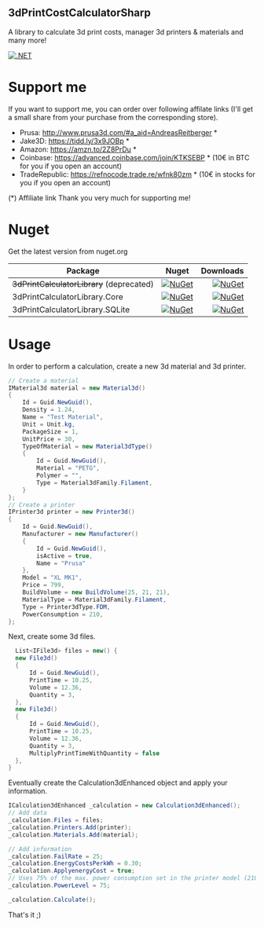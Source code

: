 ## 3dPrintCostCalculatorSharp
A library to calculate 3d print costs, manager 3d printers & materials and many more!

[![.NET](https://github.com/AndreasReitberger/3dPrintCostCalculatorSharp/actions/workflows/dotnet-unittest.yml/badge.svg)]([https://github.com/AndreasReitberger/3dPrintCostCalculatorSharp/actions/workflows/dotnet-unittest.yml](https://github.com/AndreasReitberger/3dPrintCostCalculatorSharp/actions/workflows/dotnet-unittest.yml))

# Support me
If you want to support me, you can order over following affilate links (I'll get a small share from your purchase from the corresponding store).

- Prusa: http://www.prusa3d.com/#a_aid=AndreasReitberger *
- Jake3D: https://tidd.ly/3x9JOBp * 
- Amazon: https://amzn.to/2Z8PrDu *
- Coinbase: https://advanced.coinbase.com/join/KTKSEBP * (10€ in BTC for you if you open an account)
- TradeRepublic: https://refnocode.trade.re/wfnk80zm * (10€ in stocks for you if you open an account)

(*) Affiliate link
Thank you very much for supporting me!

# Nuget
Get the latest version from nuget.org<br>

| Package                             | Nuget  | Downloads |
| ----------------------------------- |:-----:| -------:|
| ~~3dPrintCalculatorLibrary~~ (deprecated) | [![NuGet](https://img.shields.io/nuget/v/3dPrintCalculatorLibrary.svg?style=flat-square&label=nuget)](https://www.nuget.org/packages/3dPrintCalculatorLibrary) | [![NuGet](https://img.shields.io/nuget/dt/3dPrintCalculatorLibrary.svg)](https://www.nuget.org/packages/3dPrintCalculatorLibrary) |
|  3dPrintCalculatorLibrary.Core | [![NuGet](https://img.shields.io/nuget/v/3dPrintCalculatorLibrary.Core.svg?style=flat-square&label=nuget)](https://www.nuget.org/packages/3dPrintCalculatorLibrary.Core) | [![NuGet](https://img.shields.io/nuget/dt/3dPrintCalculatorLibrary.Core.svg)](https://www.nuget.org/packages/3dPrintCalculatorLibrary.Core) |
|  3dPrintCalculatorLibrary.SQLite | [![NuGet](https://img.shields.io/nuget/v/3dPrintCalculatorLibrary.SQLite.svg?style=flat-square&label=nuget)](https://www.nuget.org/packages/3dPrintCalculatorLibrary.SQLite) | [![NuGet](https://img.shields.io/nuget/dt/3dPrintCalculatorLibrary.SQLite.svg)](https://www.nuget.org/packages/3dPrintCalculatorLibrary.SQLite) |

# Usage
In order to perform a calculation, create a new 3d material and 3d printer.

```csharp
// Create a material
IMaterial3d material = new Material3d()
{
    Id = Guid.NewGuid(),
    Density = 1.24,
    Name = "Test Material",
    Unit = Unit.kg,
    PackageSize = 1,
    UnitPrice = 30,
    TypeOfMaterial = new Material3dType()
    {
        Id = Guid.NewGuid(),
        Material = "PETG",
        Polymer = "",
        Type = Material3dFamily.Filament,
    }
};
// Create a printer
IPrinter3d printer = new Printer3d()
{
    Id = Guid.NewGuid(),
    Manufacturer = new Manufacturer()
    {
        Id = Guid.NewGuid(),
        isActive = true,
        Name = "Prusa"
    },
    Model = "XL MK1",
    Price = 799,
    BuildVolume = new BuildVolume(25, 21, 21),
    MaterialType = Material3dFamily.Filament,
    Type = Printer3dType.FDM,
    PowerConsumption = 210,
};
```

Next, create some 3d files.
```csharp
  List<IFile3d> files = new() {
  new File3d()
  {
      Id = Guid.NewGuid(),
      PrintTime = 10.25,
      Volume = 12.36,
      Quantity = 3,
  },
  new File3d()
  {
      Id = Guid.NewGuid(),
      PrintTime = 10.25,
      Volume = 12.36,
      Quantity = 3,
      MultiplyPrintTimeWithQuantity = false
  },
}
```
Eventually create the Calculation3dEnhanced object and apply your information.
```csharp
ICalculation3dEnhanced _calculation = new Calculation3dEnhanced();
// Add data
_calculation.Files = files;
_calculation.Printers.Add(printer);
_calculation.Materials.Add(material);

// Add information
_calculation.FailRate = 25;
_calculation.EnergyCostsPerkWh = 0.30;
_calculation.ApplyenergyCost = true;
// Uses 75% of the max. power consumption set in the printer model (210 Watt)
_calculation.PowerLevel = 75;

_calculation.Calculate();
```

That's it ;)

